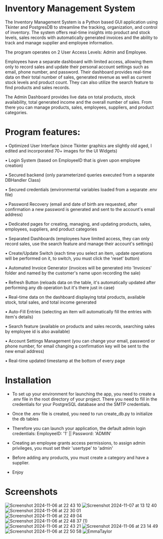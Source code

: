 # Inventory Management System

The Inventory Management System is a Python based GUI application using Tkinter and PostgresDB to streamline the tracking, organization, and control of inventory.
The system offers real-time insights into product and stock levels, sales records with automatically generated invoices and the ability to track and manage supplier and employee information.


The program operates on 2 User Access Levels: Admin and Employee. 


Employees have a separate dashboard with limited access, allowing them only to record sales and update their personal account settings such as email, phone number, and password.
Their dashboard provides real-time data on their total number of sales, generated revenue as well as current stock levels and product count. They can also utilize the search feature to find products and sales records.


The Admin Dashboard provides live data on total products, stock availability, total generated income and the overall number of sales. From there you can manage products, sales, employees, suppliers, and product categories.


# Program features:


• Optimized User Interface (since Tkinter graphics are slightly old aged, I edited and incorporated 70+ images for the UI Widgets)

• Login System  (based on EmployeeID that is given upon employee creation)

• Secured backend  (only parameterized queries executed from a separate DBHandler Class)

• Secured credentials  (environmental variables loaded from a separate .env file)

• Password Recovery  (email and date of birth are requested, after confirmation a new password is generated and sent to the account's email address)

• Dedicated pages for creating, managing, and updating products, sales, employees, suppliers, and product categories

• Separated Dashboards  (employees have limited access, they can only record sales, use the search feature and manage their account's settings)

• Create/Update Switch  (each time you select an item, update operations will be performed on it, to switch, you must click the 'reset' button)

• Automated Invoice Generator  (invoices will be generated into 'Invoices' folder and named by the customer's name upon recording the sale)

• Refresh Button  (reloads data on the table, it's automatically updated after performing any db operation but it's there just in case)

• Real-time data on the dashboard displaying total products, available stock, total sales, and total income generated

• Auto-Fill Entries  (selecting an item will automatically fill the entries with item's details)

• Search feature  (available on products and sales records, searching sales by employee id is also available)

• Account Settings Management  (you can change your email, password or phone number, for email changing a confirmation key will be sent to the new email address)

• Real-time updated timestamp at the bottom of every page


# Installation

- To set up your environment for launching the app, you need to create a .env file in the root directory of your project. There you need to fill in the credentials for your PostgreSQL database and the SMTP credentials.

- Once the .env file is created, you need to run create_db.py to initialize the db tables

- Therefore you can launch your application, the default admin login credentials:  EmployeeID: '1'  ||  Password: 'ADMIN'
- Creating an employee grants access permissions, to assign admin privileges, you must set their 'usertype' to 'admin'

- Before adding any products, you must create a category and have a supplier.

- Enjoy

# Screenshots


![Screenshot 2024-11-06 at 22 43 10](https://github.com/user-attachments/assets/ce2bf7a1-7cbd-4cb3-bac7-01b52e5d972c) 
![Screenshot 2024-11-07 at 13 12 40](https://github.com/user-attachments/assets/df5ce535-627e-4a06-85d3-faefead835da)
![Screenshot 2024-11-06 at 22 30 01](https://github.com/user-attachments/assets/891b82bc-266a-4f4a-b2eb-1d1a829bdcfd)
![Screenshot 2024-11-06 at 22 49 04](https://github.com/user-attachments/assets/b6226ae5-8c6b-479e-9fa3-a3429cfff47b)
![Screenshot 2024-11-06 at 22 48 37 (1)](https://github.com/user-attachments/assets/bd601076-dd5e-4110-b585-e0422faf335f)
![Screenshot 2024-11-06 at 22 43 21](https://github.com/user-attachments/assets/8193327e-93d7-4a21-b897-d256a6608e17)
![Screenshot 2024-11-06 at 23 14 49](https://github.com/user-attachments/assets/5d7dc0c5-dd81-4ead-a198-61d477509074)   
![Screenshot 2024-11-06 at 22 50 58](https://github.com/user-attachments/assets/0a609687-e345-424f-b7bf-758b6153f8ac)
![EmmaTaylor](https://github.com/user-attachments/assets/37222b9e-9703-4ca7-9dcc-7f34c2d1d646)


